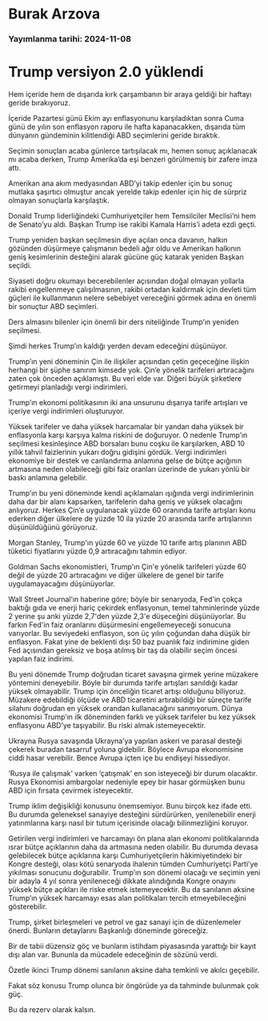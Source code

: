 # Burak Arzova

### Yayımlanma tarihi: 2024-11-08

# Trump versiyon 2.0 yüklendi

Hem içeride hem de dışarıda kırk çarşambanın bir araya geldiği bir haftayı geride bırakıyoruz.

İçeride Pazartesi günü Ekim ayı enflasyonunu karşıladıktan sonra Cuma günü de yılın son enflasyon raporu ile hafta kapanacakken, dışarıda tüm dünyanın gündeminin kilitlendiği ABD seçimlerini geride bıraktık.

Seçimin sonuçları acaba günlerce tartışılacak mı, hemen sonuç açıklanacak mı acaba derken, Trump Amerika’da eşi benzeri görülmemiş bir zafere imza attı.

Amerikan ana akım medyasından ABD’yi takip edenler için bu sonuç mutlaka şaşırtıcı olmuştur ancak yerelde takip edenler için hiç de sürpriz olmayan sonuçlarla karşılaştık.

Donald Trump liderliğindeki Cumhuriyetçiler hem Temsilciler Meclisi’ni hem de Senato’yu aldı. Başkan Trump ise rakibi Kamala Harris’i adeta ezdi geçti.

Trump yeniden başkan seçilmesin diye açılan onca davanın, halkın gözünden düşürmeye çalışmanın bedeli ağır oldu ve Amerikan halkının geniş kesimlerinin desteğini alarak gücüne güç katarak yeniden Başkan seçildi.

Siyaseti doğru okumayı becerebilenler açısından doğal olmayan yollarla rakibi engellenmeye çalışılmasının, rakibi ortadan kaldırmak için devleti tüm güçleri ile kullanmanın nelere sebebiyet vereceğini görmek adına en önemli bir sonuçtur ABD seçimleri.

Ders almasını bilenler için önemli bir ders niteliğinde Trump’ın yeniden seçilmesi.

Şimdi herkes Trump’ın kaldığı yerden devam edeceğini düşünüyor.

Trump’ın yeni döneminin Çin ile ilişkiler açısından çetin geçeceğine ilişkin herhangi bir şüphe sanırım kimsede yok. Çin’e yönelik tarifeleri artıracağını zaten çok önceden açıklamıştı. Bu veri elde var. Diğeri büyük şirketlere getirmeyi planladığı vergi indirimleri.

Trump’ın ekonomi politikasının iki ana unsurunu dışarıya tarife artışları ve içeriye vergi indirimleri oluşturuyor.

Yüksek tarifeler ve daha yüksek harcamalar bir yandan daha yüksek bir enflasyonla karşı karşıya kalma riskini de doğuruyor. O nedenle Trump’ın seçilmesi kesinleşince ABD borsaları bunu coşku ile karşılarken, ABD 10 yıllık tahvil faizlerinin yukarı doğru gidişini gördük. Vergi indirimleri ekonomiye bir destek ve canlandırma anlamına gelse de bütçe açığının artmasına neden olabileceği gibi faiz oranları üzerinde de yukarı yönlü bir baskı anlamına gelebilir.

Trump’ın bu yeni döneminde kendi açıklamaları ışığında vergi indirimlerinin daha dar bir alanı kapsarken, tarifelerin daha geniş ve yüksek olacağını anlıyoruz. Herkes Çin’e uygulanacak yüzde 60 oranında tarife artışları konu ederken diğer ülkelere de yüzde 10 ila yüzde 20 arasında tarife artışlarının düşünüldüğünü görüyoruz.

Morgan Stanley, Trump'ın yüzde 60 ve yüzde 10 tarife artış planının ABD tüketici fiyatlarını yüzde 0,9 artıracağını tahmin ediyor.

Goldman Sachs ekonomistleri, Trump'ın Çin'e yönelik tarifeleri yüzde 60 değil de yüzde 20 artıracağını ve diğer ülkelere de genel bir tarife uygulamayacağını düşünüyorlar.

Wall Street Journal’ın haberine göre; böyle bir senaryoda, Fed'in çokça baktığı gıda ve enerji hariç çekirdek enflasyonun, temel tahminlerinde yüzde 2 yerine şu anki yüzde 2,7'den yüzde 2,3'e düşeceğini düşünüyorlar. Bu farkın Fed'in faiz oranlarını düşürmesini engellemeyeceği sonucuna varıyorlar. Bu seviyedeki enflasyon, son üç yılın çoğundan daha düşük bir enflasyon. Fakat yine de beklenti dışı 50 baz puanlık faiz indirimine giden Fed açısından gereksiz ve boşa atılmış bir taş da olabilir seçim öncesi yapılan faiz indirimi.

Bu yeni dönemde Trump doğrudan ticaret savaşına girmek yerine müzakere yöntemini deneyebilir. Böyle bir durumda tarife artışları sanıldığı kadar yüksek olmayabilir. Trump için önceliğin ticaret artışı olduğunu biliyoruz. Müzakere edebildiği ölçüde ve ABD ticaretini artırabildiği bir süreçte tarife silahını doğrudan en yüksek orandan kullanacağını sanmıyorum. Dünya ekonomisi Trump’ın ilk döneminden farklı ve yüksek tarifeler bu kez yüksek enflasyonu ABD’ye taşıyabilir. Bu riski almak istemeyecektir.

Ukrayna Rusya savaşında Ukrayna’ya yapılan askeri ve parasal desteği çekerek buradan tasarruf yoluna gidebilir. Böylece Avrupa ekonomisine ciddi hasar verebilir. Bence Avrupa içten içe bu endişeyi hissediyor.

‘Rusya ile çalışmak’ varken ‘çatışmak’ en son isteyeceği bir durum olacaktır. Rusya Ekonomisi ambargolar nedeniyle epey bir hasar görmüşken bunu ABD için fırsata çevirmek isteyecektir.

Trump iklim değişikliği konusunu önemsemiyor. Bunu birçok kez ifade etti. Bu durumda geleneksel sanayiye desteğini sürdürürken, yenilenebilir enerji yatırımlarına karşı nasıl bir tutum içerisinde olacağı bilinmezliğini koruyor.

Getirilen vergi indirimleri ve harcamayı ön plana alan ekonomi politikalarında ısrar bütçe açıklarının daha da artmasına neden olabilir. Bu durumda devasa gelebilecek bütçe açıklarına karşı Cumhuriyetçilerin hâkimiyetindeki bir Kongre desteği, olası kötü senaryoda ihalenin tümden Cumhuriyetçi Parti’ye yıkılması sonucunu doğurabilir. Trump’ın son dönemi olacağı ve seçimin yeni bir adayla 4 yıl sonra yenileneceği dikkate alındığında Kongre onayını yüksek bütçe açıkları ile riske etmek istemeyecektir. Bu da sanılanın aksine Trump’ın yüksek harcamayı esas alan politikaları tercih etmeyebileceğini gösterebilir.

Trump, şirket birleşmeleri ve petrol ve gaz sanayi için de düzenlemeler önerdi. Bunların detaylarını Başkanlığı döneminde göreceğiz.

Bir de tabii düzensiz göç ve bunların istihdam piyasasında yarattığı bir kayıt dışı alan var. Bununla da mücadele edeceğinin de sözünü verdi.

Özetle ikinci Trump dönemi sanılanın aksine daha temkinli ve akılcı geçebilir.

Fakat söz konusu Trump olunca bir öngörüde ya da tahminde bulunmak çok güç.

Bu da rezerv olarak kalsın.




